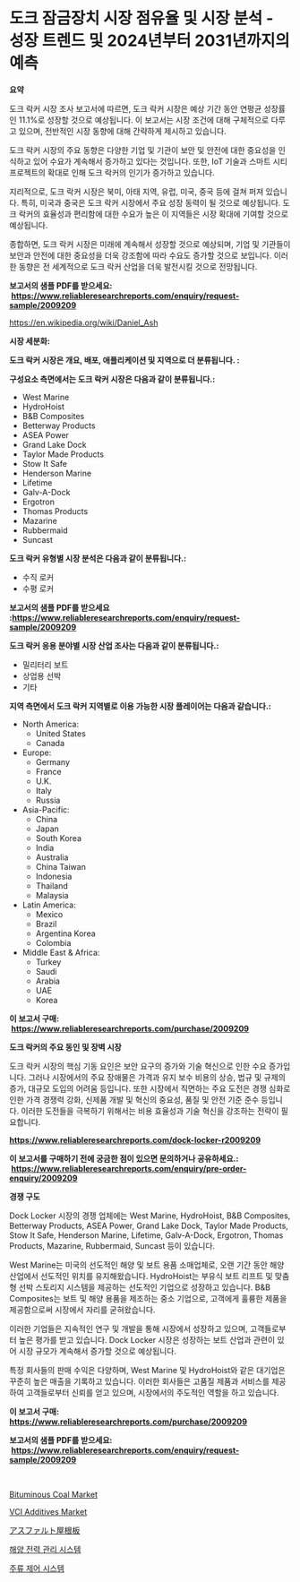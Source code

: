 <p><h1>도크 잠금장치 시장 점유율 및 시장 분석 - 성장 트렌드 및 2024년부터 2031년까지의 예측</h1></p><p><strong>요약</strong></p>
<p><p>도크 락커 시장 조사 보고서에 따르면, 도크 락커 시장은 예상 기간 동안 연평균 성장률인 11.1%로 성장할 것으로 예상됩니다. 이 보고서는 시장 조건에 대해 구체적으로 다루고 있으며, 전반적인 시장 동향에 대해 간략하게 제시하고 있습니다.</p><p>도크 락커 시장의 주요 동향은 다양한 기업 및 기관이 보안 및 안전에 대한 중요성을 인식하고 있어 수요가 계속해서 증가하고 있다는 것입니다. 또한, IoT 기술과 스마트 시티 프로젝트의 확대로 인해 도크 락커의 인기가 증가하고 있습니다.</p><p>지리적으로, 도크 락커 시장은 북미, 아태 지역, 유럽, 미국, 중국 등에 걸쳐 퍼져 있습니다. 특히, 미국과 중국은 도크 락커 시장에서 주요 성장 동력이 될 것으로 예상됩니다. 도크 락커의 효율성과 편리함에 대한 수요가 높은 이 지역들은 시장 확대에 기여할 것으로 예상됩니다.</p><p>종합하면, 도크 락커 시장은 미래에 계속해서 성장할 것으로 예상되며, 기업 및 기관들이 보안과 안전에 대한 중요성을 더욱 강조함에 따라 수요도 증가할 것으로 보입니다. 이러한 동향은 전 세계적으로 도크 락커 산업을 더욱 발전시킬 것으로 전망됩니다.</p></p>
<p><strong>보고서의 샘플 PDF를 받으세요: &nbsp;<a href="https://www.reliableresearchreports.com/enquiry/request-sample/2009209">https://www.reliableresearchreports.com/enquiry/request-sample/2009209</a></strong></p>
<p><a href="https://en.wikipedia.org/wiki/Daniel_Ash">https://en.wikipedia.org/wiki/Daniel_Ash</a></p>
<p><strong>시장 세분화:</strong></p>
<p><strong> 도크 락커 시장은 개요, 배포, 애플리케이션 및 지역으로 더 분류됩니다. :</strong></p>
<p><strong>구성요소 측면에서는 도크 락커 시장은 다음과 같이 분류됩니다.:</strong></p>
<p><ul><li>West Marine</li><li>HydroHoist</li><li>B&B Composites</li><li>Betterway Products</li><li>ASEA Power</li><li>Grand Lake Dock</li><li>Taylor Made Products</li><li>Stow It Safe</li><li>Henderson Marine</li><li>Lifetime</li><li>Galv-A-Dock</li><li>Ergotron</li><li>Thomas Products</li><li>Mazarine</li><li>Rubbermaid</li><li>Suncast</li></ul></p>
<p><strong> 도크 락커 유형별 시장 분석은 다음과 같이 분류됩니다.:</strong></p>
<p><ul><li>수직 로커</li><li>수평 로커</li></ul></p>
<p><strong>보고서의 샘플 PDF를 받으세요 :<a href="https://www.reliableresearchreports.com/enquiry/request-sample/2009209">https://www.reliableresearchreports.com/enquiry/request-sample/2009209</a></strong></p>
<p><strong> 도크 락커 응용 분야별 시장 산업 조사는 다음과 같이 분류됩니다.:</strong></p>
<p><ul><li>밀리터리 보트</li><li>상업용 선박</li><li>기타</li></ul></p>
<p><strong>지역 측면에서 도크 락커 지역별로 이용 가능한 시장 플레이어는 다음과 같습니다.:</strong></p>
<p><ul>
    <li>
        North America:
        <ul>
            <li>United States</li>
            <li>Canada</li>
        </ul>
    </li>
    <li>
        Europe:
        <ul>
            <li>Germany</li>
            <li>France</li>
            <li>U.K.</li>
            <li>Italy</li>
            <li>Russia</li>
        </ul>
    </li>
    <li>
        Asia-Pacific:
        <ul>
            <li>China</li>
            <li>Japan</li>
            <li>South Korea</li>
            <li>India</li>
            <li>Australia</li>
            <li>China Taiwan</li>
            <li>Indonesia</li>
            <li>Thailand</li>
            <li>Malaysia</li>
        </ul>
    </li>
    <li>
        Latin America:
        <ul>
            <li>Mexico</li>
            <li>Brazil</li>
            <li>Argentina Korea</li>
            <li>Colombia</li>
        </ul>
    </li>
    <li>
        Middle East & Africa:
        <ul>
            <li>Turkey</li>
            <li>Saudi</li>
            <li>Arabia</li>
            <li>UAE</li>
            <li>Korea</li>
        </ul>
    </li>
    </ul></p>
<p><strong>이 보고서 구매: &nbsp;<a href="https://www.reliableresearchreports.com/purchase/2009209">https://www.reliableresearchreports.com/purchase/2009209</a></strong></p>
<p><strong>도크 락커의 주요 동인 및 장벽 시장</strong></p>
<p><p>도크 락커 시장의 핵심 기동 요인은 보안 요구의 증가와 기술 혁신으로 인한 수요 증가입니다. 그러나 시장에서의 주요 장애물은 가격과 유지 보수 비용의 상승, 법규 및 규제의 증가, 대규모 도입의 어려움 등입니다. 또한 시장에서 직면하는 주요 도전은 경쟁 심화로 인한 가격 경쟁력 강화, 신제품 개발 및 혁신의 중요성, 품질 및 안전 기준 준수 등입니다. 이러한 도전들을 극복하기 위해서는 비용 효율성과 기술 혁신을 강조하는 전략이 필요합니다.</p></p>
<p><strong><a href="https://www.reliableresearchreports.com/dock-locker-r2009209">https://www.reliableresearchreports.com/dock-locker-r2009209</a></strong></p>
<p><strong>이 보고서를 구매하기 전에 궁금한 점이 있으면 문의하거나 공유하세요.: &nbsp;<a href="https://www.reliableresearchreports.com/enquiry/pre-order-enquiry/2009209">https://www.reliableresearchreports.com/enquiry/pre-order-enquiry/2009209</a></strong></p>
<p><strong>경쟁 구도</strong></p>
<p><p>Dock Locker 시장의 경쟁 업체에는 West Marine, HydroHoist, B&B Composites, Betterway Products, ASEA Power, Grand Lake Dock, Taylor Made Products, Stow It Safe, Henderson Marine, Lifetime, Galv-A-Dock, Ergotron, Thomas Products, Mazarine, Rubbermaid, Suncast 등이 있습니다.</p><p>West Marine는 미국의 선도적인 해양 및 보트 용품 소매업체로, 오랜 기간 동안 해양 산업에서 선도적인 위치를 유지해왔습니다. HydroHoist는 부유식 보트 리프트 및 맞춤형 선박 스토리지 시스템을 제공하는 선도적인 기업으로 성장하고 있습니다. B&B Composites는 보트 및 해양 용품을 제조하는 중소 기업으로, 고객에게 훌륭한 제품을 제공함으로써 시장에서 자리를 굳혀왔습니다.</p><p>이러한 기업들은 지속적인 연구 및 개발을 통해 시장에서 성장하고 있으며, 고객들로부터 높은 평가를 받고 있습니다. Dock Locker 시장은 성장하는 보트 산업과 관련이 있어 시장 규모가 계속해서 증가할 것으로 예상됩니다.</p><p>특정 회사들의 판매 수익은 다양하며, West Marine 및 HydroHoist와 같은 대기업은 꾸준히 높은 매출을 기록하고 있습니다. 이러한 회사들은 고품질 제품과 서비스를 제공하여 고객들로부터 신뢰를 얻고 있으며, 시장에서의 주도적인 역할을 하고 있습니다.</p></p>
<p><strong>이 보고서 구매: &nbsp; <a href="https://www.reliableresearchreports.com/purchase/2009209">https://www.reliableresearchreports.com/purchase/2009209</a></strong></p>
<p><strong>보고서의 샘플 PDF를 받으세요: &nbsp;<a href="https://www.reliableresearchreports.com/enquiry/request-sample/2009209">https://www.reliableresearchreports.com/enquiry/request-sample/2009209</a></strong><strong></strong></p>
<p>&nbsp;</p>
<p><p><a href="https://www.linkedin.com/pulse/global-bituminous-coal-market-product-type-application-region-21wte">Bituminous Coal Market</a></p><p><a href="https://www.linkedin.com/pulse/vci-additives-industry-analysis-report-its-market-size-growing-hdchf">VCI Additives Market</a></p><p><a href="https://github.com/TerrellConn/Market-Research-Report-List-2/blob/main/636032342911.md">アスファルト屋根板</a></p><p><a href="https://github.com/LuckeyCorbin/Market-Research-Report-List-2/blob/main/859018354594.md">해양 전력 관리 시스템</a></p><p><a href="https://github.com/shampaakter36/Market-Research-Report-List-2/blob/main/195115454593.md">주류 제어 시스템</a></p></p>